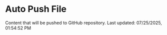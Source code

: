# Auto Push File

Content that will be pushed to GitHub repository.
Last updated: 07/25/2025, 01:54:52 PM